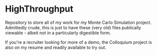 # HighThroughput
Repository to store all of my work for my Monte Carlo Simulation project. Admittedly crude, this is just to have these (very old) files publically viewable - albeit not in a particularly digestible form.

If you're a recruiter looking for more of a demo, the Colloquium project is also on my resume and readily available to try out.
